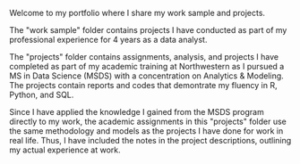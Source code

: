 Welcome to my portfolio where I share my work sample and projects.

The "work sample" folder contains projects I have conducted as part of my professional experience for 4 years as a data analyst. 

The "projects" folder contains assignments, analysis, and projects I have completed as part of my academic training at Northwestern as I pursued a MS in Data Science (MSDS) with a concentration on Analytics & Modeling. The projects contain reports and codes that demontrate my fluency in R, Python, and SQL. 

Since I have applied the knowledge I gained from the MSDS program directly to my work, the academic assignments in this "projects" folder use the same methodology and models as the projects I have done for work in real life. Thus, I have included the notes in the project descriptions, outlining my actual experience at work.
